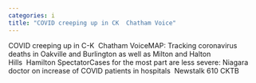 ```yaml
---
categories: i
title: "COVID creeping up in CK  Chatham Voice"
---
```

COVID creeping up in C-K&nbsp;&nbsp;Chatham VoiceMAP: Tracking coronavirus deaths in Oakville and Burlington as well as Milton and Halton Hills&nbsp;&nbsp;Hamilton SpectatorCases for the most part are less severe: Niagara doctor on increase of COVID patients in hospitals&nbsp;&nbsp;Newstalk 610 CKTB